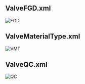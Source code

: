 ## ValveFGD.xml
![FGD](https://user-images.githubusercontent.com/90133781/234346128-4ec87510-d4f1-4603-80f0-8b63f0860b0f.png)

## ValveMaterialType.xml
![VMT](https://user-images.githubusercontent.com/90133781/234345885-dd7a4aee-b6dd-4fdd-8e46-a5a062446bf5.png)

## ValveQC.xml
![QC](https://user-images.githubusercontent.com/90133781/234346563-eb7b687f-5e31-4b0c-9d09-c49bc74cc50b.png)

